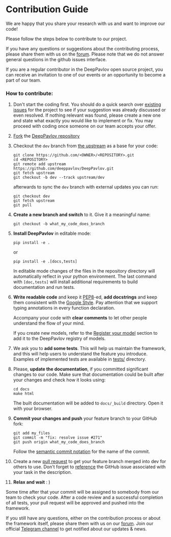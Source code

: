 
# Contribution Guide

We are happy that you share your research with us and want to improve our code!

Please follow the steps below to contribute to our project.

If you have any questions or suggestions about the contributing process, please
share them with us on the [forum](https://forum.deeppavlov.ai). Please note that
we do not answer general questions in the github issues interface.

If you are a regular contributor in the DeepPavlov open source project, you can
receive an invitation to one of our events or an opportunity to become a part of
our team.

### How to contribute:

1. Don't start the coding first. You should do a quick search over [existing
issues](https://github.com/deeppavlov/DeepPavlov/issues?q=is%3Aissue) for the
project to see if your suggestion was already discussed or even resolved. If
nothing relevant was found, please create a new one and state what exactly you
would like to implement or fix. You may proceed with coding once someone on our
team accepts your offer.

2. [Fork](https://guides.github.com/activities/forking/) the [DeepPavlov
repository](https://github.com/deeppavlov/DeepPavlov)

3. Checkout the ``dev`` branch from
[the upstream](https://help.github.com/en/github/collaborating-with-issues-and-pull-requests/configuring-a-remote-for-a-fork)
as a base for your code:

    ```
    git clone https://github.com/<OWNER>/<REPOSITORY>.git
    cd <REPOSITORY>
    git remote add upstream https://github.com/deeppavlov/DeepPavlov.git
    git fetch upstream
    git checkout -b dev --track upstream/dev
    ```

    afterwards to sync the ``dev`` branch with external updates you can run:
    
    ```
    git checkout dev
    git fetch upstream
    git pull
    ```

4. **Create a new branch and switch** to it. Give it a meaningful name:
    
    ```
    git checkout -b what_my_code_does_branch
    ```

5. **Install DeepPavlov** in editable mode:

    ```
    pip install -e .
    ```

    or

    ```
    pip install -e .[docs,tests]
    ```

    In editable mode changes of the files in the repository directory will
    automatically reflect in your python environment. The last command with
    ``[doc,tests]`` will install additional requirements to build documentation
    and run tests.

6. **Write readable code** and keep it
[PEP8](https://www.python.org/dev/peps/pep-0008/)-ed, **add docstrings** and
keep them consistent with the
[Google Style](http://google.github.io/styleguide/pyguide.html#381-docstrings).
Pay attention that we support typing annotations in every function declaration.

    Accompany your code with **clear comments** to let other people understand
    the flow of your mind.

    If you create new models, refer to the
    [Register your model](https://docs.deeppavlov.ai/en/master/devguides/registry.html)
    section to add it to the DeepPavlov registry of models.

7. We ask you to **add some tests**. This will help us maintain the framework,
and this will help users to understand the feature you introduce. Examples of
implemented tests are available in
[tests/](https://github.com/deeppavlov/DeepPavlov/tree/dev/tests) directory.

8. Please, **update the documentation**, if you committed significant changes to
our code. Make sure that documentation could be built after your changes and
check how it looks using:

    ```
    cd docs
    make html
    ```
    
    The built documentation will be added to ``docs/_build`` directory. Open it
    with your browser.

9. **Commit your changes and push** your feature branch to your GitHub fork:

    ```
    git add my_files
    git commit -m "fix: resolve issue #271"
    git push origin what_my_code_does_branch
    ```
    
    Follow the [semantic commit
    notation](https://seesparkbox.com/foundry/semantic_commit_messages) for the
    name of the commit.

10. Create a new [pull request](https://github.com/deeppavlov/DeepPavlov/pulls)
to get your feature branch merged into dev for others to use. Don't forget to
[reference](https://help.github.com/en/github/writing-on-github/autolinked-references-and-urls)
the GitHub issue associated with your task in the description.

11. **Relax and wait** : )

Some time after that your commit will be assigned to somebody from our team to
check your code.  After a code review and a successful completion of all tests,
your pull request will be approved and pushed into the framework.

If you still have any questions, either on the contribution process or about the
framework itself, please share them with us on our
[forum](https://forum.deeppavlov.ai). Join our official
[Telegram channel](https://t.me/deeppavlov) to get notified about our updates &
news.